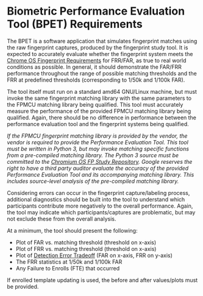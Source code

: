 <!-- Format this doc with `mdformat --compatibility --w BPET.md`. -->

# Biometric Performance Evaluation Tool (BPET) Requirements

The BPET is a software application that simulates fingerprint matches using the
raw fingerprint captures, produced by the fingerprint study tool. It is expected
to accurately evaluate whether the fingerprint system meets the
[Chrome OS Fingerprint Requirements] for FRR/FAR, as true to real world
conditions as possible. In general, it should demonstrate the FAR/FRR
performance throughout the range of possible matching thresholds and the FRR at
predefined thresholds (corresponding to 1/50k and 1/100k FAR).

The tool itself must run on a standard amd64 GNU/Linux machine, but must invoke
the same fingerprint matching library with the same parameters to the FPMCU
matching library being qualified. This tool must accurately measure the
performance of the provided FPMCU matching library being qualified. Again, there
should be no difference in performance between the performance evaluation tool
and the fingerprint systems being qualified.

*If the FPMCU fingerprint matching library is provided by the vendor, the vendor
is required to provide the Performance Evaluation Tool. This tool must be
written in Python 3, but may invoke matching specific functions from a
pre-compiled matching library. The Python 3 source must be committed to the
[Chromium OS FP Study Repository]. Google reserves the right to have a third
party auditor evaluate the accuracy of the provided Performance Evaluation Tool
and its accompanying matching library. This includes source-level analysis of
the pre-compiled matching library.*

Considering errors can occur in the fingerprint capture/labeling process,
additional diagnostics should be built into the tool to understand which
participants contribute more negatively to the overall performance. Again, the
tool may indicate which participants/captures are problematic, but may not
exclude these from the overall analysis.

At a minimum, the tool should present the following:

-   Plot of FAR vs. matching threshold (threshold on x-axis)
-   Plot of FRR vs. matching threshold (threshold on x-axis)
-   Plot of [Detection Error Tradeoff] \(FAR on x-axis, FRR on y-axis\)
-   The FRR statistics at 1/50k and 1/100k FAR
-   Any Failure to Enrolls (FTE) that occurred

If enrolled template updating is used, the before and after values/plots must be
provided.

[Chrome OS Fingerprint Requirements]: https://chromeos.google.com/partner/dlm/docs/latest-requirements/chromebook.html#fingerprint
[Chromium OS FP Study Repository]: https://chromium.googlesource.com/chromiumos/platform2/+/HEAD/biod/study/
[Detection error tradeoff]: https://en.wikipedia.org/wiki/Detection_error_tradeoff
